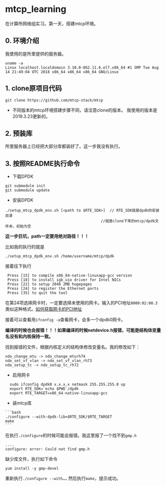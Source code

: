 # mtcp_learning
在计算所网络组实习。第一天，搭建mtcp环境。

## 0. 环境介绍
我使用的是所里提供的服务器。
```
uname -a
Linux localhost.localdomain 3.10.0-862.11.6.el7.x86_64 #1 SMP Tue Aug 14 21:49:04 UTC 2018 x86_64 x86_64 x86_64 GNU/Linux
```

## 1. clone原项目代码
```
git clone https://github.com/mtcp-stack/mtcp
```

 * 不同版本的mtcp环境搭建步骤不同，请注意clone的版本。 我使用的版本是2019.3.23更新的。
 
## 2. 预装库
所里服务器上已经把大部分库都装好了。这一步我没有执行。

## 3. 按照README执行命令
 * 下载DPDK
 ```
 git submodule init
 git submodule update
 ```
 
 * 安装DPDK
 ```
 ./setup_mtcp_dpdk_env.sh [<path to $RTE_SDK>]  // RTE_SDK就是dpdk的安装目录
                                            //就是clone下来的mtcp/dpdk文件夹，初始为空
 ```
 **这一步巨坑，path一定要用绝对路径！！！**
 
 比如我的执行的就是
 ```
 ./setup_mtcp_dpdk_env.sh /home/username/mtcp/dpdk
 ```
 接着往下执行
```
 Press [15] to compile x86_64-native-linuxapp-gcc version
 Press [18] to install igb_uio driver for Intel NICs
 Press [22] to setup 2048 2MB hugepages
 Press [24] to register the Ethernet ports
 Press [35] to quit the tool
```
 在第24项选择网卡时，一定要选择未使用的网卡。输入的PCI地址`0000:02:00.3`类似这种格式。[如何获取网卡的PCI地址](https://askubuntu.com/questions/654820/how-to-find-pci-address-of-an-ethernet-interface)
 
 接着可以查看用`ifconfig -a`查看网卡，会多一个dpdk0网卡。
 
 **编译的时候也会报错！！！如果编译的时候netdevice.h报错，可能是结构体变量名没有和内核保持一致。**
 
 找到报错的文件，根据内核定义的结构体修改变量名。我的修改如下：
 
    ndo_change_mtu -> ndo_change_mturh74
    ndo_set_vf_vlan -> ndo_set_vf_vlan_rh73
    ndo_setup_tc -> ndo_setup_tc_rh72
 
  * 启用网卡
  ```
    sudo ifconfig dpdk0 x.x.x.x netmask 255.255.255.0 up
    export RTE_SDK=`echo $PWD`/dpdk   
    export RTE_TARGET=x86_64-native-linuxapp-gcc
   ```
 
  *  装mtcp库
  
    ```bash
    ./configure --with-dpdk-lib=$RTE_SDK/$RTE_TARGET
   	make
    ```
    
 在执行`./configure`的时候可能会报错。我这里报了一个找不到`gmp.h`
 
 ```
 ....
 configure: error: Could not find gmp.h
 ```
 
 缺少库文件，执行如下命令
 ```
 yum install -y gmp-devel
 ```
 
 重新执行`./configure --with……`
 然后执行`make`，提示成功。
 
 
 
 
 
 
 

